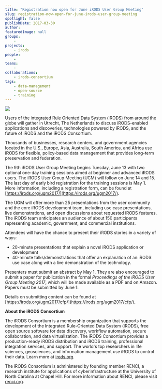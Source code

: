 ```yaml
---
title: "Registration now open for June iRODS User Group Meeting"
slug: registration-now-open-for-june-irods-user-group-meeting
spotlight: false
publishDate: 2017-03-30
author: 
featuredImage: null
groups:
    - 
projects:
    - irods
people:
    - 
teams: 
    - 
collaborations:
    - irods-consortium
tags:
    - data-management
    - open-source
    - training
---
```

![](https://renci.org/wp-content/uploads/2017/03/iRODS-UGM-2-300x159.jpg)

Users of the integrated Rule Oriented Data System (iRODS) from around the globe will gather in Utrecht, The Netherlands to discuss iRODS-enabled applications and discoveries, technologies powered by iRODS, and the future of iRODS and the iRODS Consortium.

Thousands of businesses, research centers, and government agencies located in the U.S., Europe, Asia, Australia, South America, and Africa use iRODS for flexible, policy-based data management that provides long-term preservation and federation.

The 9th iRODS User Group Meeting begins Tuesday, June 13 with two optional one-day training sessions aimed at beginner and advanced iRODS users. The iRODS User Group Meeting (UGM) will follow on June 14 and 15. The last day of early bird registration for the training sessions is May 1. More information, including a registration form, can be found at [https://irods.org/ugm2017/](https://irods.org/ugm2017/).

The UGM will offer more than 25 presentations from the user community and the core iRODS development team, including use case presentations, live demonstrations, and open discussions about requested iRODS features. The iRODS team anticipates an audience of about 150 participants representing academic, government, and commercial institutions.

Attendees will have the chance to present their iRODS stories in a variety of ways:

*   20-minute presentations that explain a novel iRODS application or development
*   40-minute talks/demonstrations that offer an explanation of an iRODS use case along with a live demonstration of the technology.

Presenters must submit an abstract by May 1. They are also encouraged to submit a paper for publication in the formal _Proceedings of the iRODS User Group Meeting 2017_, which will be made available as a PDF and on Amazon. Papers must be submitted by June 1.

Details on submitting content can be found at [https://irods.org/ugm2017/cfp/](https://irods.org/ugm2017/cfp/).

**About the iRODS Consortium**

The iRODS Consortium is a membership organization that supports the development of the Integrated Rule-Oriented Data System (iRODS), free open source software for data discovery, workflow automation, secure collaboration, and data virtualization. The iRODS Consortium provides a production-ready iRODS distribution and iRODS training, professional integration services, and support. The world's top researchers in life sciences, geosciences, and information management use iRODS to control their data. Learn more at [irods.org](http://irods.org/).

The iRODS Consortium is administered by founding member RENCI, a research institute for applications of cyberinfrastructure at the University of North Carolina at Chapel Hill. For more information about RENCI, please visit [renci.org](https://www.renci.org/).

